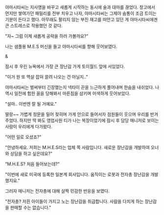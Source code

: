 야마시타씨는 지사명을 바꾸고 새롭게 시작하는 동시에 술과 대마를 끊었다. 창고에서 먼지만 쌓여가던 패밀리를 전부 치우고 나자, 야마시타씨는 그제야 숨통이 조금 트이는 기분이 든다고 했다. 아무래도 팔리지 않는 부진 재고를 떠안고 있던 게 야마시타씨에겐 큰 스트레스로 작용했던 것 같다.

"자~ 그럼 이제 새롭게 공략을 하러 가볼까요?"

나는 샘플용 M.E.S 머신을 들고 야마시타씨를 향해 웃어보였다. 

&

잠시 후 우린 뉴욕에서 가장 큰 장난감 가게 토이월드 앞에 서있었다.

"이거 원 또 멱살 잡혀 끌려 나오는 건 아닐지.."

야마시타씨는 벌써부터 긴장했는지 넥타이 끈을 느근하게 풀어내며 한숨을 내쉬었다. 나 역시 일전에 험한 꼴을 당해봐서 마른침을 삼키며 어색하게 웃어보았다.

"설마.. 이번엔 잘 될 거예요."

딸랑~~ 가볍게 정문을 밀어 젖히며 가게 안으로 들어서자 점원들이 웃으며 우리를 반겨주었다. 하지만 딱 봐도 영업사원 티가 나는 복장이었기에 잠시 후 담당 매니저로 보이는 사람이 우리에게 다가왔다.

"어떤 일로 오셨죠?"

"안녕하세요. 저희는 M.H.E.S라는 업체 쪽 사람입니다. 새로운 장난감을 개발하여 오너와 상담을 하고 싶은데요?"

"M.H.E.S? 처음 들어보는데?"

"이번에 새로 미국에 등록한 일본계 회사입니다. 움직이는 로봇과 전자총 장난감을 개발 했지요."

그러자 매니저는 전자총에 대해 살짝 민감한 반응을 보였다.

"전자총? 저흰 아이들이 가지고 노는 장난감을 취급합니다. 사람을 다치게 하는 장난감을 판매할 수는 없습니다."